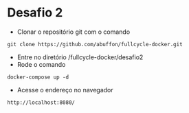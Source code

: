 # Desafio 2 #
 * Clonar o repositório git com o comando
 ```
 git clone https://github.com/abuffon/fullcycle-docker.git
 ```
 * Entre no diretório /fullcycle-docker/desafio2
 * Rode o comando 
 ```
 docker-compose up -d
 ```
 * Acesse o endereço no navegador
 ```
 http://localhost:8080/
 ```